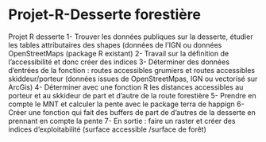 # Projet-R-Desserte forestière
Projet R desserte
1-	Trouver les données publiques sur la desserte, étudier les tables attributaires des shapes (données de l’IGN ou données OpenStreetMaps (package R existant)
2-	Travail sur la définition de l’accessibilité et donc créer des indices
3-	Déterminer des données d’entrées de la fonction : routes accessibles grumiers et routes accessibles skiddeur/porteur (données issues de OpenStreetMpas, IGN ou vectorisé sur ArcGis)
4-	Déterminer avec une fonction R les distances accessibles au porteur et au skkideur de part et d’autre de la route forestière
5-	Prendre en compte le MNT et calculer la pente avec le package terra de happign
6-	Créer une fonction qui fait des buffers de part de d’autres de la desserte en prennant en compte la pente
7-	En sortie : faire un raster et créer des indices d’exploitabilité (surface accessible /surface de forêt)
